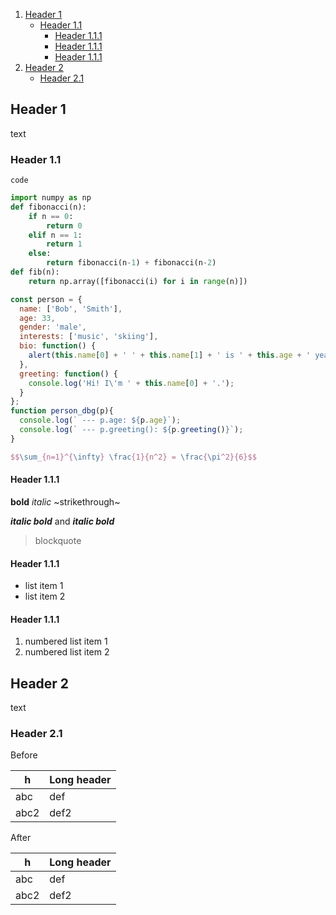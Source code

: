 1. [Header 1](#header-1)
   * [Header 1.1](#header-1.1)
     * [Header 1.1.1](#header-1.1.1)
     * [Header 1.1.1](#header-1.1.1)
     * [Header 1.1.1](#header-1.1.1)
2. [Header 2](#header-2)
   * [Header 2.1](#header-2.1)

## Header 1

text

### Header 1.1

`code`

```python
import numpy as np
def fibonacci(n):
    if n == 0:
        return 0
    elif n == 1:
        return 1
    else:
        return fibonacci(n-1) + fibonacci(n-2)
def fib(n):
    return np.array([fibonacci(i) for i in range(n)])
```

```javascript
const person = {
  name: ['Bob', 'Smith'],
  age: 33,
  gender: 'male',
  interests: ['music', 'skiing'],
  bio: function() {
    alert(this.name[0] + ' ' + this.name[1] + ' is ' + this.age + ' years.');
  },
  greeting: function() {
    console.log('Hi! I\'m ' + this.name[0] + '.');
  }
};
function person_dbg(p){ 
  console.log(` --- p.age: ${p.age}`);
  console.log(` --- p.greeting(): ${p.greeting()}`);
}
```

```tex
$$\sum_{n=1}^{\infty} \frac{1}{n^2} = \frac{\pi^2}{6}$$
```

#### Header 1.1.1

**bold** *italic* ~strikethrough~

___italic bold___ and ***italic bold***

> blockquote

#### Header 1.1.1

- list item 1
- list item 2

#### Header 1.1.1

1. numbered list item 1
2. numbered list item 2

## Header 2

text

### Header 2.1


Before

|h|Long header|
|-|-|
|abc|def|
|abc2|def2|

After

| h    | Long header |
 |------|-------------|
 | abc  | def         |
 | abc2 | def2        |
